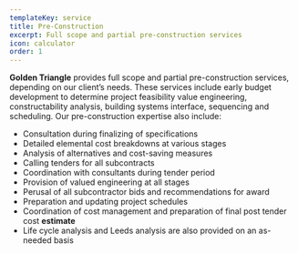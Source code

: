 ```yaml
---
templateKey: service
title: Pre-Construction
excerpt: Full scope and partial pre-construction services
icon: calculator
order: 1
---
```


**Golden Triangle** provides full scope and partial pre-construction services, depending on our client’s needs. These services include early budget development to determine project feasibility value engineering, constructability analysis, building systems interface, sequencing and scheduling. Our pre-construction expertise also include:

- Consultation during finalizing of specifications
- Detailed elemental cost breakdowns at various stages
- Analysis of alternatives and cost-saving measures
- Calling tenders for all subcontracts
- Coordination with consultants during tender period
- Provision of valued engineering at all stages
- Perusal of all subcontractor bids and recommendations for award
- Preparation and updating project schedules
- Coordination of cost management and preparation of final post tender cost **estimate**
- Life cycle analysis and Leeds analysis are also provided on an as-needed basis

